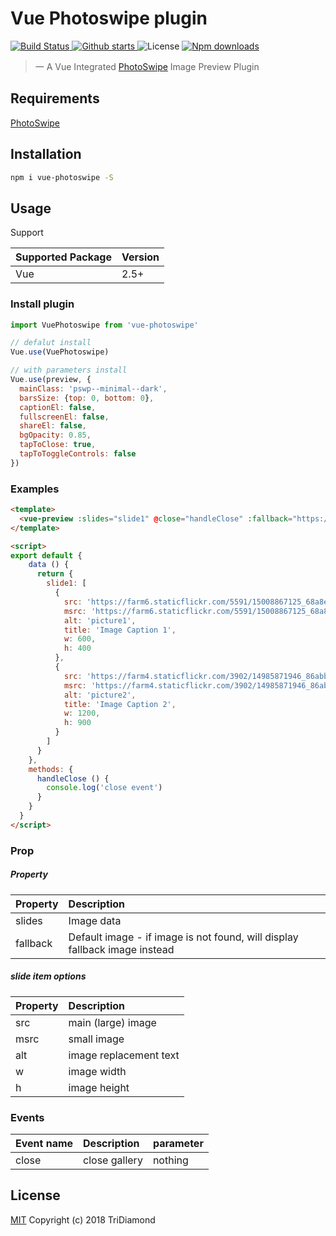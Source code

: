 # Vue Photoswipe plugin

<p>
  <a href="https://circleci.com/gh/TriDiamond/vue-photoswipe/tree/master">
    <img src="https://img.shields.io/circleci/project/github/TriDiamond/vue-photoswipe.svg" alt="Build Status">
  </a>
  <a href="https://github.com/TriDiamond/vue-photoswipe/stargazers">
    <img src="https://img.shields.io/github/stars/TriDiamond/vue-photoswipe.svg" alt="Github starts">
  </a>
  <a>
    <img src="https://img.shields.io/github/license/TriDiamond/vue-photoswipe.svg" alt="License">
  </a>
  <a href="https://www.npmjs.com/package/vue-photoswipes">
    <img src="https://img.shields.io/npm/dt/vue-photoswipes.svg" alt="Npm downloads">
  </a>
</p>

> 一 A Vue Integrated [PhotoSwipe](https://github.com/dimsemenov/PhotoSwipe) Image Preview Plugin

<!-- ![](https://img.shields.io/npm/dm/vue-preview.svg)
![](https://img.shields.io/npm/v/vue-preview.svg) -->

## Requirements

[PhotoSwipe](https://github.com/dimsemenov/PhotoSwipe)

<!-- ## Demo

[Live Demo >>](https://ls1231.github.com/vue-preview/) -->

## Installation

``` bash
npm i vue-photoswipe -S
```

## Usage

Support

| Supported Package | Version |
|-------------------|---------|
| Vue               | 2.5+    |

### Install plugin

``` javascript
import VuePhotoswipe from 'vue-photoswipe'

// defalut install
Vue.use(VuePhotoswipe)

// with parameters install
Vue.use(preview, {
  mainClass: 'pswp--minimal--dark',
  barsSize: {top: 0, bottom: 0},
  captionEl: false,
  fullscreenEl: false,
  shareEl: false,
  bgOpacity: 0.85,
  tapToClose: true,
  tapToToggleControls: false
})
```

### Examples

```html
<template>
  <vue-preview :slides="slide1" @close="handleClose" :fallback="https://farm6.staticflickr.com/5591/15008867125_68a8ed88cc_m.jpg"></vue-preview>
</template>

<script>
export default {
    data () {
      return {
        slide1: [
          {
            src: 'https://farm6.staticflickr.com/5591/15008867125_68a8ed88cc_b.jpg',
            msrc: 'https://farm6.staticflickr.com/5591/15008867125_68a8ed88cc_m.jpg',
            alt: 'picture1',
            title: 'Image Caption 1',
            w: 600,
            h: 400
          },
          {
            src: 'https://farm4.staticflickr.com/3902/14985871946_86abb8c56f_b.jpg',
            msrc: 'https://farm4.staticflickr.com/3902/14985871946_86abb8c56f_m.jpg',
            alt: 'picture2',
            title: 'Image Caption 2',
            w: 1200,
            h: 900
          }
        ]
      }
    },
    methods: {
      handleClose () {
        console.log('close event')
      }
    }
  }
</script>
```

### Prop

##### Property
|  Property | Description
| :---      | :---
| slides    | Image data
| fallback  | Default image - if image is not found, will display fallback image instead


##### slide item options

|  Property | Description
| :---  | :---
| src   | main (large) image
| msrc  | small image
| alt   | image replacement text
| w     | image width
| h     | image height

### Events

|  Event name | Description | parameter
| :---  | :--- | :---
| close   | close gallery | nothing

## License

[MIT](https://github.com/LS1231/vue-security-code/blob/master/LICENSE) Copyright (c) 2018 TriDiamond

